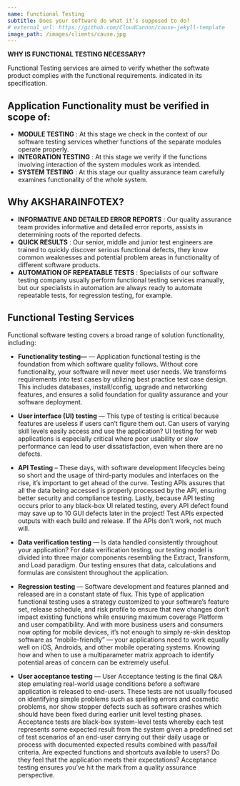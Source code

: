 ```yaml
---
name: Functional Testing
subtitle: Does your software do what it’s supposed to do?
# external_url: https://github.com/CloudCannon/cause-jekyll-template
image_path: /images/clients/cause.jpg
---
```


**WHY IS FUNCTIONAL TESTING NECESSARY?**

Functional Testing services are aimed to verify whether the softwate product complies with the functional requirements. indicated in its specification.



## Application Functionality must be verified in scope of:

* **MODULE TESTING** : At this stage we check in the context of our software testing services whether functions of the separate modules operate properly.
* **INTEGRATION TESTING** : At this stage we verify if the functions involving interaction of the system modules work as intended.
* **SYSTEM TESTING** : At this stage our quality assurance team carefully examines functionality of the whole system.


## Why AKSHARAINFOTEX?

* **INFORMATIVE AND DETAILED ERROR REPORTS** : Our quality assurance team provides informative and detailed error reports, assists in determining roots of the reported defects.
* **QUICK RESULTS** : Our senior, middle and junior test engineers are trained to quickly discover serious functional defects, they know common weaknesses and potential  problem areas in functionality of different software products.
* **AUTOMATION OF REPEATABLE TESTS** : Specialists of our software testing company usually perform functional testing services manually, but our specialists in automation are always ready to automate repeatable tests, for regression testing, for example.


## Functional Testing Services

Functional software testing covers a broad range of solution functionality, including:

* **Functionality testing—** — Application functional testing is the foundation from which software quality follows. Without core functionality, your software will never meet user needs. We transforms requirements into test cases by utilizing best practice test case design. This includes databases, install/config, upgrade and networking features, and ensures a solid foundation for quality assurance and your software deployment.

* **User interface (UI) testing** — This type of testing is critical because features are useless if users can’t figure them out. Can users of varying skill levels easily access and use the application? UI testing for web applications is especially critical where poor usability or slow performance can lead to user dissatisfaction, even when there are no defects.

* **API Testing** – These days, with software development lifecycles being so short and the usage of third-party modules and interfaces on the rise, it’s important to get ahead of the curve. Testing APIs assures that all the data being accessed is properly processed by the API, ensuring better security and compliance testing. Lastly, because API testing occurs prior to any black-box UI related testing, every API defect found may save up to 10 GUI defects later in the project! Test APIs expected outputs with each build and release. If the APIs don’t work, not much will.

* **Data verification testing** — Is data handled consistently throughout your application? For data verification testing, our testing model is divided into three major components resembling the Extract, Transform, and Load paradigm. Our testing ensures that data, calculations and formulas are consistent throughout the application.

* **Regression testing** — Software development and features planned and released are in a constant state of flux. This type of application functional testing uses a strategy customized to your software’s feature set, release schedule, and risk profile to ensure that new changes don’t impact existing functions while ensuring maximum coverage Platform and user compatibility. And with more business users and consumers now opting for mobile devices, it’s not enough to simply re-skin desktop software as “mobile-friendly” — your applications need to work equally well on iOS, Androids, and other mobile operating systems. Knowing how and when to use a multiparameter matrix approach to identify potential areas of concern can be extremely useful.

* **User acceptance testing** — User Acceptance testing is the final Q&A step emulating real-world usage conditions before a software application is released to end-users. These tests are not usually focused on identifying simple problems such as spelling errors and cosmetic problems, nor show stopper defects such as software crashes which should have been fixed during earlier unit level testing phases. Acceptance tests are black-box system-level tests whereby each test represents some expected result from the system given a predefined set of test scenarios of an end-user carrying out their daily usage or process with documented expected results combined with pass/fail criteria. Are expected functions and shortcuts available to users? Do they feel that the application meets their expectations? Acceptance testing ensures you’ve hit the mark from a quality assurance perspective.